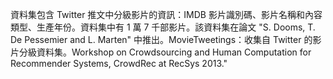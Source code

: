 資料集包含 Twitter 推文中分級影片的資訊：IMDB 影片識別碼、影片名稱和內容類型、生產年份。資料集中有 1 萬 7 千部影片。該資料集在論文 "S. Dooms, T. De Pessemier and L. Marten" 中推出。MovieTweetings：收集自 Twitter 的影片分級資料集。Workshop on Crowdsourcing and Human Computation for Recommender Systems, CrowdRec at RecSys 2013."

<!---HONumber=July15_HO4-->